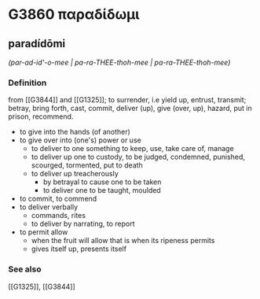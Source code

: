 # G3860 παραδίδωμι

## paradídōmi

_(par-ad-id'-o-mee | pa-ra-THEE-thoh-mee | pa-ra-THEE-thoh-mee)_

### Definition

from [[G3844]] and [[G1325]]; to surrender, i.e yield up, entrust, transmit; betray, bring forth, cast, commit, deliver (up), give (over, up), hazard, put in prison, recommend.

- to give into the hands (of another)
- to give over into (one's) power or use
  - to deliver to one something to keep, use, take care of, manage
  - to deliver up one to custody, to be judged, condemned, punished, scourged, tormented, put to death
  - to deliver up treacherously
    - by betrayal to cause one to be taken
    - to deliver one to be taught, moulded
- to commit, to commend
- to deliver verbally
  - commands, rites
  - to deliver by narrating, to report
- to permit allow
  - when the fruit will allow that is when its ripeness permits
  - gives itself up, presents itself

### See also

[[G1325]], [[G3844]]

